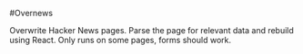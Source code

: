 #Overnews

Overwrite Hacker News pages. Parse the page for relevant data and rebuild using React. Only runs on some pages, forms should work.

